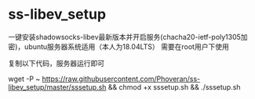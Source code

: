 # ss-libev_setup
一键安装shadowsocks-libev最新版本并开启服务(chacha20-ietf-poly1305加密)，ubuntu服务器系统适用（本人为18.04LTS）
需要在root用户下使用

复制以下代码，服务器运行即可

wget -P ~ https://raw.githubusercontent.com/Phoveran/ss-libev_setup/master/sssetup.sh && chmod +x sssetup.sh && ./sssetup.sh

